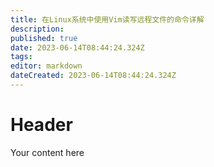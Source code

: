 ```yaml
---
title: 在Linux系统中使用Vim读写远程文件的命令详解
description: 
published: true
date: 2023-06-14T08:44:24.324Z
tags: 
editor: markdown
dateCreated: 2023-06-14T08:44:24.324Z
---
```


# Header
Your content here